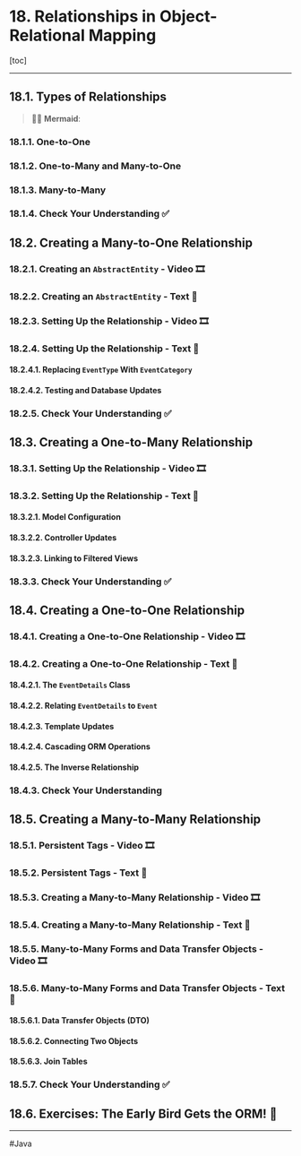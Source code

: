 # 18. Relationships in Object-Relational Mapping

[toc]

---

## 18.1. Types of Relationships

> 🧜‍♀️ **Mermaid**:

### 18.1.1. One-to-One

### 18.1.2. One-to-Many and Many-to-One

### 18.1.3. Many-to-Many

### 18.1.4. Check Your Understanding :white_check_mark:

## 18.2. Creating a Many-to-One Relationship

### 18.2.1. Creating an `AbstractEntity` - Video :film_strip:

### 18.2.2. Creating an `AbstractEntity` - Text :page_facing_up:
### 18.2.3. Setting Up the Relationship - Video :film_strip:

### 18.2.4. Setting Up the Relationship - Text :page_facing_up:

#### 18.2.4.1. Replacing `EventType` With `EventCategory`

#### 18.2.4.2. Testing and Database Updates

### 18.2.5. Check Your Understanding :white_check_mark:

## 18.3. Creating a One-to-Many Relationship

### 18.3.1. Setting Up the Relationship - Video :film_strip:

### 18.3.2. Setting Up the Relationship - Text :page_facing_up:

#### 18.3.2.1. Model Configuration

#### 18.3.2.2. Controller Updates
#### 18.3.2.3. Linking to Filtered Views

### 18.3.3. Check Your Understanding :white_check_mark:

## 18.4. Creating a One-to-One Relationship

### 18.4.1. Creating a One-to-One Relationship - Video :film_strip:

### 18.4.2. Creating a One-to-One Relationship - Text :page_facing_up:

#### 18.4.2.1. The `EventDetails` Class

#### 18.4.2.2. Relating `EventDetails` to `Event`

#### 18.4.2.3. Template Updates

#### 18.4.2.4. Cascading ORM Operations

#### 18.4.2.5. The Inverse Relationship

### 18.4.3. Check Your Understanding

## 18.5. Creating a Many-to-Many Relationship

### 18.5.1. Persistent Tags - Video :film_strip:

### 18.5.2. Persistent Tags - Text :page_facing_up:

### 18.5.3. Creating a Many-to-Many Relationship - Video :film_strip:

### 18.5.4. Creating a Many-to-Many Relationship - Text :page_facing_up:

### 18.5.5. Many-to-Many Forms and Data Transfer Objects - Video :film_strip:

### 18.5.6. Many-to-Many Forms and Data Transfer Objects - Text :page_facing_up:

#### 18.5.6.1. Data Transfer Objects (DTO)

#### 18.5.6.2. Connecting Two Objects

#### 18.5.6.3. Join Tables

### 18.5.7. Check Your Understanding :white_check_mark:

## 18.6. Exercises: The Early Bird Gets the ORM! :runner:

---

#Java